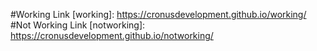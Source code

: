 #Working Link
[working]: https://cronusdevelopment.github.io/working/
#Not Working Link
 [notworking]: https://cronusdevelopment.github.io/notworking/
